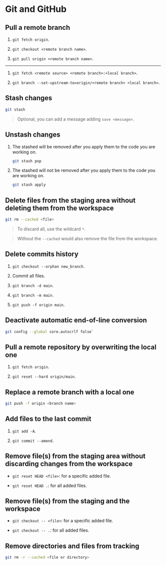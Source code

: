 # Git and GitHub

## Pull a remote branch

1. `git fetch origin`.

2. `git checkout <remote branch name>`.

3. `git pull origin <remote branch name>`.

---

1. `git fetch <remote source> <remote branch>:<local branch>`.

2. `git branch --set-upstream-to=origin/<remote branch> <local branch>`.

## Stash changes

```BASH
git stash
```

> Optional, you can add a message adding `save <message>`.

## Unstash changes

1. The stashed will be removed after you apply them to the code you are working on.

    ```BASH
    git stash pop
    ```

2. The stashed will not be removed after you apply them to the code you are working on.

    ```BASH
    git stash apply
    ```

## Delete files from the staging area without deleting them from the workspace

```BASH
git rm --cached <file>
```

> To discard all, use the wildcard `*`.

> Without the `--cached` would also remove the file from the workspace.

## Delete commits history

1. `git checkout --orphan new_branch`.

2. Commit all files.

3. `git branch -d main`.

4. `git branch -m main`.

5. `git push -f origin main`.

## Deactivate automatic end-of-line conversion

```BASH
git config --global core.autocrlf false`
```

## Pull a remote repository by overwriting the local one

1. `git fetch origin`.

2. `git reset --hard origin/main`.

## Replace a remote branch with a local one

```BASH
git push -f origin <branch name>
```

## Add files to the last commit

1. `git add -A`.

2. `git commit --amend`.

## Remove file(s) from the staging area without discarding changes from the workspace

- `git reset HEAD <file>`: for a specific added file.

- `git reset HEAD .`: for all added files.

## Remove file(s) from the staging and the workspace

- `git checkout -- <file>`: for a specific added file.

- `git checkout -- .`: for all added files.

## Remove directories and files from tracking

```BASH
git rm -r --cached <file or directory>
```

